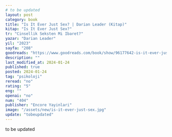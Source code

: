 ```yaml
---
# to be updated
layout: post
category: book
title: "Is It Ever Just Sex? | Darian Leader (Kitap)"
kitap: "Is It Ever Just Sex?"
tr: "Cinsellik Seksten Mi Ibaret?"
yazar: "Darian Leader"
yil: "2023"
sayfa: "208"
goodreads: "https://www.goodreads.com/book/show/96177642-is-it-ever-just-sex"
description: ""
last_modified_at: 2024-01-24
published: true
posted: 2024-01-24
tag: "psikoloji"
reread: "no"
rating: "5"
eng: ""
openai: "no"
num: "404"
publisher: "Encore Yayinlari"
image: "/assets/new/is-it-ever-just-sex.jpg"
update: "tobeupdated"
---
```


to be updated
